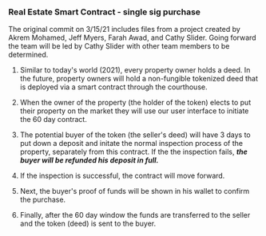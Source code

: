 ### Real Estate Smart Contract - single sig purchase

The original commit on 3/15/21 includes files from a project created by Akrem Mohamed, Jeff Myers, Farah Awad, and Cathy Slider. Going forward the team will be led by Cathy Slider with other team members to be determined.

1) Similar to today's world (2021), every property owner holds a deed. In the future, property owners will hold a non-fungible tokenized deed that is deployed via a smart contract through the courthouse. 

2) When the owner of the property (the holder of the token) elects to put their property on the market they will use our user interface to initiate the 60 day contract.

3) The potential buyer of the token (the seller's deed) will have 3 days to put down a deposit and initate the normal inspection process of the property, separately from this contract. If the the inspection fails, ***the buyer will be refunded his deposit in full.***

4) If the inspection is successful, the contract will move forward. 

5) Next, the buyer's proof of funds will be shown in his wallet to confirm the purchase. 

6) Finally, after the 60 day window the funds are transferred to the seller and the token (deed) is sent to the buyer.
